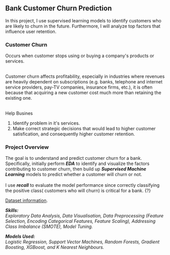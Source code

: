 ## Bank Customer Churn Prediction
In this project, I use supervised learning models to identify customers who are likely to churn in the future. Furthermore, I will analyze top factors that influence user retention. 

### Customer Churn
Occurs when customer stops using or buying a company's products or services. <br><br>

Customer churn affects profitability, especially in industries where revenues are heavily dependent on subscriptions (e.g. banks, telephone and internet service providers, pay-TV companies, insurance firms, etc.), it is often because that acquiring a new customer cost much more than retaining the existing one.<br><br>

Help Busines<br>
1. Identify problem in it's services.
2. Make correct strategic decisions that would lead to higher customer satisfication, and consequently higher customer retention. 

### Project Overview

The goal is to understand and predict customer churn for a bank. Specifically, initially perform __*EDA*__ to identify and visualize the factors contributing to customer churn, then build up __*Supervised Machine Learning*__ models to predict whether a customer will churn or not. <br><br>
I use __*recall*__ to evaluate the model performance since correctly classifying the positive class( customers who will churn) is critical for a bank. {?}

[Dataset information](https://www.kaggle.com/adammaus/predicting-churn-for-bank-customers).

__*Skills:*__ <br>
*Exploratory Data Analysis, Data Visualisation, Data Preprocessing (Feature Selection, Encoding Categorical Features, Feature Scaling), Addressing Class Imbalance (SMOTE), Model Tuning.*

__*Models Used:*__ <br>
*Logistic Regression, Support Vector Machines, Random Forests, Gradient Boosting, XGBoost, and K Nearest Neighbours.*
